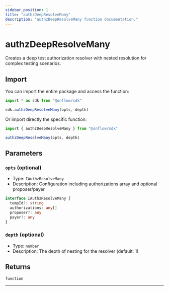 ```yaml
---
sidebar_position: 1
title: "authzDeepResolveMany"
description: "authzDeepResolveMany function documentation."
---
```


<!-- THIS DOCUMENT IS AUTO-GENERATED FROM [onflow/sdk/src/test-utils/index.ts](https://github.com/onflow/fcl-js/tree/master/packages/sdk/src/test-utils/index.ts). DO NOT EDIT MANUALLY -->

# authzDeepResolveMany

Creates a deep test authorization resolver with nested resolution for complex testing scenarios.

## Import

You can import the entire package and access the function:

```typescript
import * as sdk from "@onflow/sdk"

sdk.authzDeepResolveMany(opts, depth)
```

Or import directly the specific function:

```typescript
import { authzDeepResolveMany } from "@onflow/sdk"

authzDeepResolveMany(opts, depth)
```


## Parameters

### `opts` (optional)

- Type: `IAuthzResolveMany`
- Description: Configuration including authorizations array and optional proposer/payer

```typescript
interface IAuthzResolveMany {
  tempId?: string
  authorizations: any[]
  proposer?: any
  payer?: any
}
```

### `depth` (optional)

- Type: `number`
- Description: The depth of nesting for the resolver (default: 1)



## Returns

`function`


---